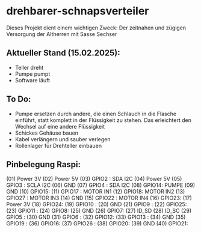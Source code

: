 # drehbarer-schnapsverteiler
Dieses Projekt dient einem wichtigen Zweck: Der zeitnahen und zügigen Versorgung der Altherren mit Sasse Sechser

## Aktueller Stand (15.02.2025):
- Teller dreht
- Pumpe pumpt
- Software läuft

## To Do:
- Pumpe ersetzen durch andere, die einen Schlauch in die Flasche einführt, statt komplett in der Flüssigkeit zu stehen. Das erleichtert den Wechsel auf eine andere Flüssigkeit
- Schickes Gehäuse bauen
- Kabel verlängern und sauber verlegen
- Rollenlager für Drehteller einbauen

## Pinbelegung Raspi:
(01) Power 3V                   (02) Power 5V
(03) GPIO2  : SDA I2C           (04) Power 5V
(05) GPIO3  : SCLA I2C          (06) GND
(07) GPIO4  : SDA I2C           (08) GPIO14: PUMPE
(09) GND                        (10) GPIO15:
(11) GPIO17 : MOTOR IN1         (12) GPIO18: MOTOR IN2
(13) GPIO27 : MOTOR IN3         (14) GND
(15) GPIO22 : MOTOR IN4         (16) GPIO23:
(17) Power 3V                   (18) GPIO24:
(19) GPIO10 :                   (20) GND
(21) GPIO9  :                   (22) GPIO25:
(23) GPIO11 :                   (24) GPIO8:
(25) GND                        (26) GPIO7:
(27) ID_SD                      (28) ID_SC
(29) GPIO5  :                   (30) GND
(31) GPIO6  :                   (32) GPIO12:
(33) GPIO13 :                   (34) GND
(35) GPIO19 :                   (36) GPIO16:
(37) GPIO26 :                   (38) GPIO20:
(39) GND                        (40) GPIO21:

